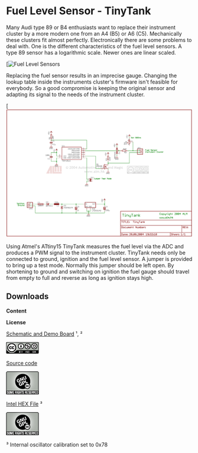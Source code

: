 Fuel Level Sensor - TinyTank
============================

Many Audi type 89 or B4 enthusiasts want to replace their instrument cluster by a more modern one from an A4 (B5) or A6 (C5). Mechanically these clusters fit almost perfectly. Electronically there are some problems to deal with. One is the different characteristics of the fuel level sensors. A type 89 sensor has a logarithmic scale. Newer ones are linear scaled.  
  
[![Fuel Level Sensors](pics/FuelLevelSensors_corrected.png)  
  
Replacing the fuel sensor results in an imprecise gauge. Changing the lookup table inside the instruments cluster's firmware isn't feasible for everybody. So a good compromise is keeping the original sensor and adapting its signal to the needs of the instrument cluster.  
  
[![TinyTank Schematic](pics/TinyTankSchematic.png)  
  
Using Atmel's ATtiny15 TinyTank measures the fuel level via the ADC and produces a PWM signal to the instrument cluster. TinyTank needs only be connected to ground, ignition and the fuel level sensor. A jumper is provided to bring up a test mode. Normally this jumper should be left open. By shortening to ground and switching on ignition the fuel gauge should travel from empty to full and reverse as long as ignition stays high.  
  

Downloads
---------

**Content**

**License**

[Schematic and Demo Board](downloads/TinyTankSchematic.zip) ¹, ²

 [![Creative Commons License](pics/cc-license.png)](https://creativecommons.org/licenses/by-nc-sa/3.0/hk/) 

[Source code](downloads/TinyTank.zip)

 [![Creative Commons License](pics/GNU_GPL_License.png)](https://www.gnu.org/licenses/old-licenses/gpl-2.0.en.html) 

[Intel HEX File](downloads/TinyTank.hex) ³

 [![Creative Commons License](pics/GNU_GPL_License.png)](https://www.gnu.org/licenses/old-licenses/gpl-2.0.en.html) 


³ Internal oscillator calibration set to 0x78 
